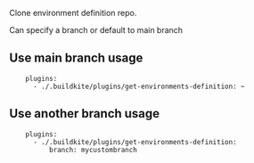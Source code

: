 Clone environment definition repo.

Can specify a branch or default to main branch

## Use main branch usage

```
    plugins:
      - ./.buildkite/plugins/get-environments-definition: ~
```

## Use another branch usage

```
    plugins:
      - ./.buildkite/plugins/get-environments-definition:
          branch: mycustombranch
```
